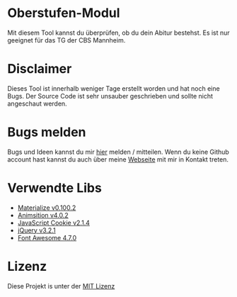 # Oberstufen-Modul
Mit diesem Tool kannst du überprüfen, ob du dein Abitur bestehst. Es ist nur geeignet für das TG der CBS Mannheim.

# Disclaimer
Dieses Tool ist innerhalb weniger Tage erstellt worden und hat noch eine Bugs. Der Source Code ist sehr unsauber geschrieben und sollte nicht angeschaut werden.

# Bugs melden
Bugs und Ideen kannst du mir [hier](https://github.com/BitPhinix/Oberstufen-Modul/issues) melden / mitteilen. Wenn du keine Github account hast kannst du auch über meine [Webseite](https://bitphinix.github.io/) mit mir in Kontakt treten.

# Verwendte Libs
* [Materialize v0.100.2](http://materializecss.com/)
* [Animsition v4.0.2](https://github.com/blivesta/animsition)
* [JavaScript Cookie v2.1.4](https://github.com/js-cookie/js-cookie)
* [jQuery v3.2.1](https://jquery.com/)
* [Font Awesome 4.7.0](http://fontawesome.io/)

# Lizenz
Diese Projekt is unter der [MIT Lizenz](LICENSE.md)
